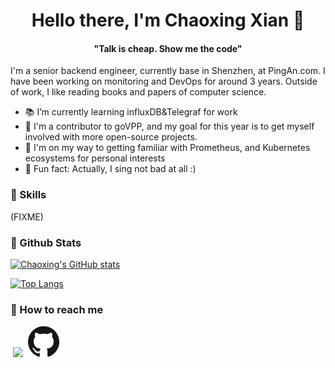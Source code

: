 <p>
  <h1 align="center"><b>Hello there, I'm Chaoxing Xian 👋</b></h1>
</p>

<p>
  <h4 align="center"><b>"Talk is cheap. Show me the code"</b></h4>
</p>

<!--Introduction -->
I'm a senior backend engineer, currently base in Shenzhen, at PingAn.com. 
I have been working on monitoring and DevOps for around 3 years. Outside of work, I like reading
books and papers of computer science.

- 📚 I’m currently learning influxDB&Telegraf for work
- 🐝 I'm a contributor to goVPP, and my goal for this year is to get myself involved with more open-source projects.
- 🌱 I'm on my way to getting familiar with Prometheus, and Kubernetes ecosystems for personal interests
- 🍰 Fun fact: Actually, I sing not bad at all :)

###
### 🧰 Skills
(FIXME)


### 🔭 Github Stats

[![Chaoxing's GitHub stats](https://github-readme-stats.vercel.app/api?username=xcxinng&show_icons=true&theme=dark)](https://github.com/anuraghazra/github-readme-stats)

[![Top Langs](https://github-readme-stats.vercel.app/api/top-langs/?username=xcxinng&hide=html&show_icons=true&theme=dark)](https://github.com/anuraghazra/github-readme-stats)

### 🤝 How to reach me

<p align="">
&nbsp;<a href="xbob75969@gmail.com" target="_blank" rel="noopener noreferrer"><img src="https://img.icons8.com/plasticine/100/000000/gmail.png"  width="50" /></a>
&nbsp;<a href="https://github.com/xcxinng" target="_blank" rel="noopener noreferrer"><img src="https://raw.githubusercontent.com/github/explore/78df643247d429f6cc873026c0622819ad797942/topics/github/github.png"  width="50" /></a>
</p>
